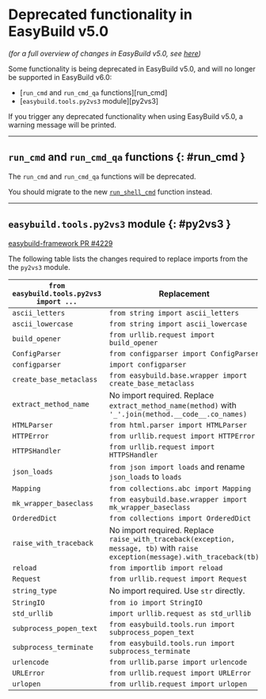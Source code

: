 # Deprecated functionality in EasyBuild v5.0

*(for a full overview of changes in EasyBuild v5.0, see [here](overview-of-changes.md))*

Some functionality is being deprecated in EasyBuild v5.0, and will no longer be supported in EasyBuild v6.0:

* [`run_cmd` and `run_cmd_qa` functions][run_cmd]
* [`easybuild.tools.py2vs3` module][py2vs3]

If you trigger any deprecated functionality when using EasyBuild v5.0, a warning message will be printed.

---

## `run_cmd` and `run_cmd_qa` functions {: #run_cmd }

The `run_cmd` and `run_cmd_qa` functions will be deprecated.

You should migrate to the new [`run_shell_cmd`](run_shell_cmd.md) function instead.


---

## `easybuild.tools.py2vs3` module {: #py2vs3 }

[easybuild-framework PR #4229](https://github.com/easybuilders/easybuild-framework/pull/4229)

The following table lists the changes required to replace imports from the the `py2vs3` module.

| `from easybuild.tools.py2vs3 import ...` | Replacement |
|--|--|
| `ascii_letters` | `from string import ascii_letters` |
| `ascii_lowercase` | `from string import ascii_lowercase` |
| `build_opener` | `from urllib.request import build_opener` |
| `ConfigParser` | `from configparser import ConfigParser` |
| `configparser` | `import configparser` |
| `create_base_metaclass` | `from easybuild.base.wrapper import create_base_metaclass` |
| `extract_method_name` | No import required. Replace `extract_method_name(method)` with `'_'.join(method.__code__.co_names)` |
| `HTMLParser` | `from html.parser import HTMLParser` |
| `HTTPError` | `from urllib.request import HTTPError` |
| `HTTPSHandler` | `from urllib.request import HTTPSHandler` |
| `json_loads` | `from json import loads` and rename `json_loads` to `loads` |
| `Mapping` | `from collections.abc import Mapping` |
| `mk_wrapper_baseclass` | `from easybuild.base.wrapper import mk_wrapper_baseclass` |
| `OrderedDict` | `from collections import OrderedDict` |
| `raise_with_traceback` | No import required. Replace `raise_with_traceback(exception, message, tb)` with `raise exception(message).with_traceback(tb)` |
| `reload` | `from importlib import reload` |
| `Request` | `from urllib.request import Request` |
| `string_type` | No import required. Use `str` directly. |
| `StringIO` | `from io import StringIO` |
| `std_urllib` | `import urllib.request as std_urllib` |
| `subprocess_popen_text` | `from easybuild.tools.run import subprocess_popen_text` |
| `subprocess_terminate` | `from easybuild.tools.run import subprocess_terminate` |
| `urlencode` | `from urllib.parse import urlencode` |
| `URLError` | `from urllib.request import URLError` |
| `urlopen` | `from urllib.request import urlopen` |


